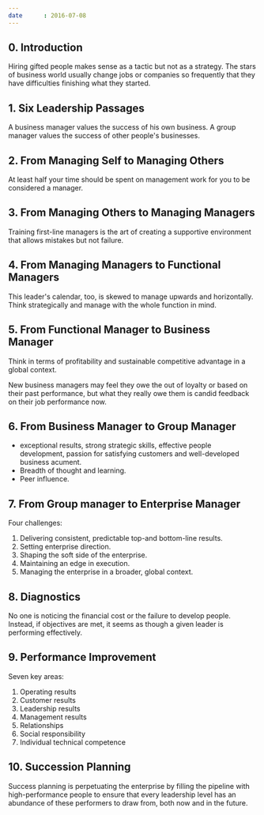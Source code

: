 ```yaml
---
date      : 2016-07-08
---
```



## 0. Introduction
Hiring gifted people makes sense as a tactic but not as a strategy.
The stars of business world usually change jobs or companies so frequently that they have difficulties finishing what they started.


## 1. Six Leadership Passages
A business manager values the success of his own business.
A group manager values the success of other people's businesses.


## 2. From Managing Self to Managing Others
At least half your time should be spent on management work for you to be considered a manager.


## 3. From Managing Others to Managing Managers
Training first-line managers is the art of creating a supportive environment that allows mistakes but not failure.


## 4. From Managing Managers to Functional Managers
This leader's calendar, too, is skewed to manage upwards and horizontally.
Think strategically and manage with the whole function in mind.


## 5. From Functional Manager to Business Manager
Think in terms of profitability and sustainable competitive advantage in a global context.

New business managers may feel they owe the out of loyalty or based on their past performance, but what they really owe them is candid feedback on their job performance now.


## 6. From Business Manager to Group Manager
  - exceptional results, strong strategic skills, effective people development, passion for satisfying customers and well-developed business acument.
  - Breadth of thought and learning.
  - Peer influence.


## 7. From Group manager to Enterprise Manager
Four challenges:
  1. Delivering consistent, predictable top-and bottom-line results.
  2. Setting enterprise direction.
  3. Shaping the soft side of the enterprise.
  4. Maintaining an edge in execution.
  5. Managing the enterprise in a broader, global context.


## 8. Diagnostics
No one is noticing the financial cost or the failure to develop people. Instead, if objectives are met, it seems as though a given leader is performing effectively.


## 9. Performance Improvement
Seven key areas:
  1. Operating results
  2. Customer results
  3. Leadership results
  4. Management results
  5. Relationships
  6. Social responsibility
  7. Individual technical competence


## 10. Succession Planning
Success planning is perpetuating the enterprise by filling the pipeline with high-performance people to ensure that every leadership level has an abundance of these performers to draw from, both now and in the future.
